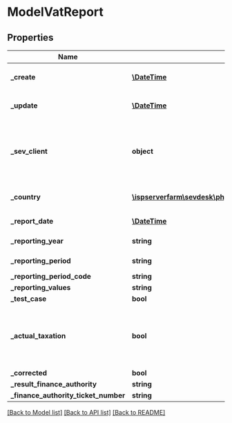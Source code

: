 # ModelVatReport

## Properties
Name | Type | Description | Notes
------------ | ------------- | ------------- | -------------
**_create** | [**\DateTime**](\DateTime.md) | date the vat report was created | [optional] 
**_update** | [**\DateTime**](\DateTime.md) | date the vat report was last updated | [optional] 
**_sev_client** | **object** | sevClient is the unique id every customer has and is used in nearly all operations | [optional] 
**_country** | [**\ispserverfarm\sevdesk\phpclient\sevDeskModel\ModelStaticCountry**](ModelStaticCountry.md) | StaticCountry of the vat report | [optional] 
**_report_date** | [**\DateTime**](\DateTime.md) | date of the vat report | [optional] 
**_reporting_year** | **string** | year which is reported | [optional] 
**_reporting_period** | **string** | period which is reported | [optional] 
**_reporting_period_code** | **string** |  | [optional] 
**_reporting_values** | **string** |  | [optional] 
**_test_case** | **bool** |  | [optional] 
**_actual_taxation** | **bool** | define if you want to report the main income method or the profit and loss | [optional] 
**_corrected** | **bool** |  | [optional] 
**_result_finance_authority** | **string** |  | [optional] 
**_finance_authority_ticket_number** | **string** |  | [optional] 

[[Back to Model list]](../README.md#documentation-for-models) [[Back to API list]](../README.md#documentation-for-api-endpoints) [[Back to README]](../README.md)



